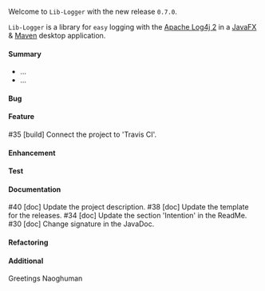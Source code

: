 Welcome to `Lib-Logger` with the new release `0.7.0`.

`Lib-Logger` is a library for `easy` logging with the [Apache Log4j 2] in a 
[JavaFX] &amp; [Maven] desktop application.



#### Summary
* ...
* ...



#### Bug



#### Feature
#35 [build] Connect the project to 'Travis CI'.



#### Enhancement



#### Test



#### Documentation
#40 [doc] Update the project description.
#38 [doc] Update the template for the releases.
#34 [doc] Update the section 'Intention' in the ReadMe.
#30 [doc] Change signature in the JavaDoc.



#### Refactoring



#### Additional



Greetings
Naoghuman



[//]: # (Issues which will be integrated in this release)



[//]: # (Links)
[Apache Log4j 2]:https://logging.apache.org/log4j/2.0/index.html
[JavaFX]:http://docs.oracle.com/javase/8/javase-clienttechnologies.htm
[Maven]:http://maven.apache.org/


